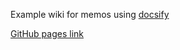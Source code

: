 Example wiki for memos using [docsify](https://github.com/docsifyjs/docsify/)

[GitHub pages link](https://m-gschwandtner.github.io/memos-test-wiki/#/)